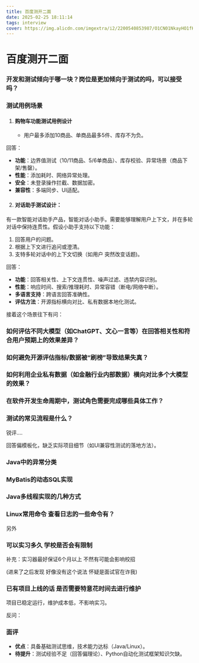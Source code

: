 ```yaml
---
title: 百度测开二面
date: 2025-02-25 18:11:14
tags: interview
cover: https://img.alicdn.com/imgextra/i2/2200540853987/O1CN01NkayHO1fK69mQn3hg_!!2200540853987.jpg
---
```


# 百度测开二面

### 开发和测试倾向于哪一块？岗位是更加倾向于测试的吗，可以接受吗？



### 测试用例场景

1. #### 购物车功能测试用例设计
   
   - 用户最多添加10商品、单商品最多5件、库存不为负。

回答：

- **功能**：边界值测试（10/11商品、5/6单商品）、库存校验、异常场景（商品下架/售罄）。
- **性能**：添加耗时、网络异常处理。
- **安全**：未登录操作拦截、数据加密。
- **兼容性**：多端同步、UI适配。



2. #### 对话助手测试设计：

有一款智能对话助手产品，智能对话小助手。需要能够理解用户上下文，并在多轮对话中保持连贯性。假设小助手支持以下功能：

1. 回答用户的问题。
2. 根据上下文进行追问或澄清。
3. 支特多轮对话中的上下文切换（如用户
   突然改变话题)。

回答：

- **功能**：回答相关性、上下文连贯性、噪声过滤、违禁内容识别。
- **性能**：响应时间、搜索/推理耗时、异常容错（断电/网络中断）。
- **多语言支持**：跨语言回答准确性。
- **评估方法**：开源指标横向对比、私有数据本地化测试。



接着这个场景往下有问：

### 如何评估不同大模型（如ChatGPT、文心一言等）在回答相关性和符合用户预期上的效果差异？

### 如何避免开源评估指标/数据被“刷榜”导致结果失真？

### 如何利用企业私有数据（如金融行业内部数据）横向对比多个大模型的效果？

### 在软件开发生命周期中，测试角色需要完成哪些具体工作？

### 测试的常见流程是什么？



锐评....

回答偏模板化，缺乏实际项目细节（如UI兼容性测试的落地方法）。



### Java中的异常分类

### MyBatis的动态SQL实现

### Java多线程实现的几种方式

### Linux常用命令 查看日志的一些命令有？



另外

### 可以实习多久 学校是否会有限制

补充：实习器最好保证6个月以上 不然有可能会影响校招

(进来了之后发现 好像没有这个说法 怀疑是面试官在诈我)



### 已有项目上线的话 是否需要特意花时间去进行维护

项目已稳定运行，维护成本低，不影响实习。



反问：

### 面评

- **优点**：具备基础测试思维，技术能力达标（Java/Linux）。
- **待提升**：测试经验不足（回答偏理论）、Python自动化测试框架知识欠缺。

